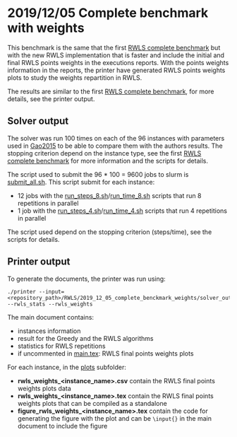 # 2019/12/05 Complete benchmark with weights

This benchmark is the same that the first [RWLS complete benchmark](../2019_10_18_complete_benchmark) but with the new RWLS implementation that is faster and include the initial and final RWLS points weights in the executions reports. With the points weights information in the reports, the printer have generated RWLS points weights plots to study the weights repartition in RWLS.

The results are similar to the first [RWLS complete benchmark](../2019_10_18_complete_benchmark), for more details, see the printer output.

## Solver output

The solver was run 100 times on each of the 96 instances with parameters used in [Gao2015](../../References.md) to be able to compare them with the authors results. The stopping criterion depend on the instance type, see the first [RWLS complete benchmark](../2019_10_18_complete_benchmark) for more information and the scripts for details.

The script used to submit the 96 * 100 = 9600 jobs to slurm is [submit_all.sh](./scripts/submit_all.sh). This script submit for each instance:
 - 12 jobs with the [run_steps_8.sh](./scripts/run_steps_8.sh)/[run_time_8.sh](./scripts/run_time_8.sh) scripts that run 8 repetitions in parallel
 - 1 job with the [run_steps_4.sh](./scripts/run_steps_4.sh)/[run_time_4.sh](./scripts/run_time_4.sh) scripts that run 4 repetitions in parallel

The script used depend on the stopping criterion (steps/time), see the scripts for details.

## Printer output

To generate the documents, the printer was run using:
```
./printer --input=<repository_path>/RWLS/2019_12_05_complete_benckmark_weights/solver_out --rwls_stats --rwls_weights
```

The main document contains:
- instances information
- result for the Greedy and the RWLS algorithms
- statistics for RWLS repetitions
- if uncommented in [main.tex](./printer_out/main.tex): RWLS final points weights plots

For each instance, in the [plots](./printer_out/plots) subfolder:
 - **rwls_weights_\<instance_name\>.csv** contain the RWLS final points weights plots data
 - **rwls_weights_\<instance_name\>.tex** contain the RWLS final points weights plots that can be compiled as a standalone
 - **figure_rwls_weights_\<instance_name\>.tex** contain the code for generating the figure with the plot and can be ``\input{}`` in the main document to include the figure
